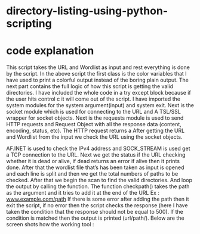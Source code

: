 # directory-listing-using-python-scripting
# code explanation
This script takes the URL and Wordlist as input and rest everything is done by the script. In the above script the first class is the color variables that I have used to print a colorful output instead of the boring plain output.
The next part contains the full logic of how this script is getting the valid directories.
I have included the whole code in a try except block because if the user hits control c it will come out of the script.
I have imported the system modules for the system argument(input) and system exit. Next is the socket module which is used for connecting to the URL and A TSL/SSL wrapper for socket objects.
Next is the requests module is used to send HTTP requests and
  Request Object with all the response data (content, encoding, status, etc).
The HTTP request returns a
 After getting the URL and Wordlist from the input we check the URL using the socket
 objects.
 
AF.INET is used to check the IPv4 address and SOCK_STREAM is used get a TCP connection
 to the URL.
 Next we get the status if the URL checking whether it is dead or alive, if dead returns an
 error if alive then it prints done.
 After that the wordlist file that’s has been taken as input is opened and each line is split and
 then we get the total numbers of paths to be checked.
 After that we begin the scan to find the valid directories. And loop the output by calling the
 function.
 The function checkpath() takes the path as the argument and it tries to add it at the end of
 the URL
  Ex : www.example.com/path
  If there is some error after adding the path then it exit the script, if no error then the script
checks the response (here I have taken the condition that the response should not be equal
to 500). If the condition is matched then the output is printed (url/path/).
Below are the screen shots how the working tool :
 

